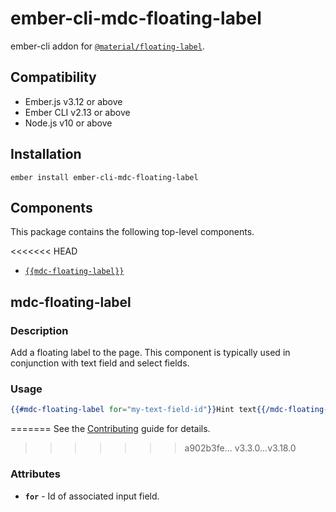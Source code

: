ember-cli-mdc-floating-label
======================

ember-cli addon for [`@material/floating-label`](https://github.com/material-components/material-components-web/tree/master/packages/mdc-floating-label).


Compatibility
------------------------------------------------------------------------------

* Ember.js v3.12 or above
* Ember CLI v2.13 or above
* Node.js v10 or above


Installation
------------

    ember install ember-cli-mdc-floating-label

Components
-----------

This package contains the following top-level components.

<<<<<<< HEAD
* [`{{mdc-floating-label}}`](#mdc-floating-label)

mdc-floating-label
---------------------

### Description

Add a floating label to the page. This component is typically used in conjunction
with text field and select fields.

### Usage

```handlebars
{{#mdc-floating-label for="my-text-field-id"}}Hint text{{/mdc-floating-label}}
```
=======
See the [Contributing](CONTRIBUTING.md) guide for details.

>>>>>>> a902b3fe... v3.3.0...v3.18.0

### Attributes

* **`for`** - Id of associated input field.

